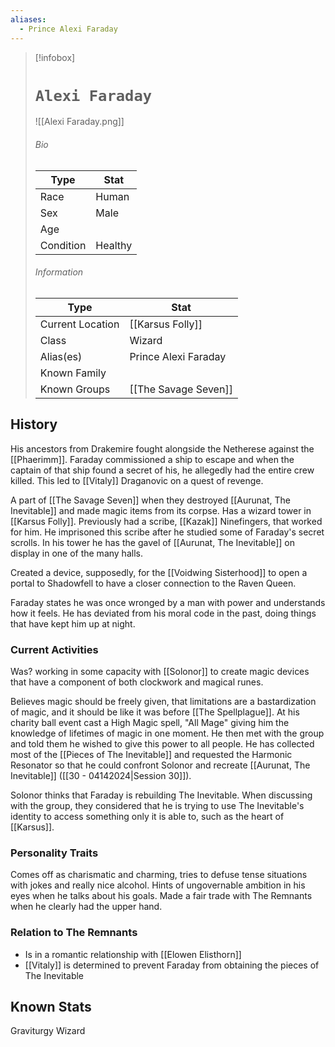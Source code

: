 ```yaml
---
aliases:
  - Prince Alexi Faraday
---
```

> [!infobox]
> # `Alexi Faraday` 
> ![[Alexi Faraday.png]]
> ###### Bio
> Type |  Stat |
> ---|---|
> Race | Human | 
> Sex | Male | 
> Age |  |
> Condition | Healthy |
> ######  Information
> Type |  Stat |
> ---|---|
> Current Location | [[Karsus Folly]]  |
> Class | Wizard |
> Alias(es) | Prince Alexi Faraday |
> Known Family | |
> Known Groups | [[The Savage Seven]]  |

## History
His ancestors from Drakemire fought alongside the Netherese against the [[Phaerimm]]. Faraday commissioned a ship to escape and when the captain of that ship found a secret of his, he allegedly had the entire crew killed. This led to [[Vitaly]] Draganovic on a quest of revenge.

A part of [[The Savage Seven]] when they destroyed [[Aurunat, The Inevitable]] and made magic items from its corpse. Has a wizard tower in [[Karsus Folly]]. Previously had a scribe, [[Kazak]] Ninefingers, that worked for him. He imprisoned this scribe after he studied some of Faraday's secret scrolls. In his tower he has the gavel of [[Aurunat, The Inevitable]] on display in one of the many halls.

Created a device, supposedly, for the [[Voidwing Sisterhood]] to open a portal to Shadowfell to have a closer connection to the Raven Queen.

Faraday states he was once wronged by a man with power and understands how it feels. He has deviated from his moral code in the past, doing things that have kept him up at night.

### Current Activities
Was? working in some capacity with [[Solonor]] to create magic devices that have a component of both clockwork and magical runes.

Believes magic should be freely given, that limitations are a bastardization of magic, and it should be like it was before [[The Spellplague]]. At his charity ball event cast a High Magic spell, "All Mage" giving him the knowledge of lifetimes of magic in one moment. He then met with the group and told them he wished to give this power to all people. He has collected most of the [[Pieces of The Inevitable]] and requested the Harmonic Resonator so that he could confront Solonor and recreate [[Aurunat, The Inevitable]] ([[30 - 04142024|Session 30]]).

Solonor thinks that Faraday is rebuilding The Inevitable. When discussing with the group, they considered that he is trying to use The Inevitable's identity to access something only it is able to, such as the heart of [[Karsus]].

### Personality Traits
Comes off as charismatic and charming, tries to defuse tense situations with jokes and really nice alcohol. Hints of ungovernable ambition in his eyes when he talks about his goals. Made a fair trade with The Remnants when he clearly had the upper hand.

### Relation to The Remnants 
- Is in a romantic relationship with [[Elowen Elisthorn]]
- [[Vitaly]] is determined to prevent Faraday from obtaining the pieces of The Inevitable

## Known Stats
Graviturgy Wizard